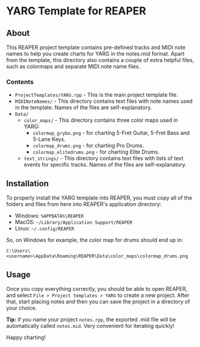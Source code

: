 # YARG Template for REAPER

## About
This REAPER project template contains pre-defined tracks and MIDI note names to help you create charts for YARG in the notes.mid format. Apart from the template, this directory also contains a couple of extra helpful files, such as colormaps and separate MIDI note name files.

### Contents
* `ProjectTemplates/YARG.rpp` - This is the main project template file.
* `MIDINoteNames/` - This directory contains text files with note names used in the template. Names of the files are self-explanatory.
* `Data/`
   * `color_maps/` - This directory contains three color maps used in YARG:
      * `colormap_grybo.png` - for charting 5-Fret Guitar, 5-Fret Bass and 5-Lane Keys.
      * `colormap_drums.png` - for charting Pro Drums.
      * `colormap_elitedrums.png` - for charting Elite Drums.
   * `text_strings/` - This directory contains text files with lists of text events for specific tracks. Names of the files are self-explanatory.

## Installation
To properly install the YARG template into REAPER, you must copy all of the folders and files from here into REAPER's application directory:
* Windows: `%APPDATA%\REAPER`
* MacOS: `~/Library/Application Support/REAPER`
* Linux: `~/.config/REAPER`

So, on Windows for example, the color map for drums should end up in:

`C:\Users\<username>\AppData\Roaming\REAPER\Data\color_maps\colormap_drums.png`

## Usage

Once you copy everything correctly, you should be able to open REAPER, and select `File > Project templates > YARG` to create a new project. After that, start placing notes and then you can save the project in a directory of your choice.

**Tip:** if you name your project `notes.rpp`, the exported .mid file will be automatically called `notes.mid`. Very convenient for iterating quickly!

Happy charting!
